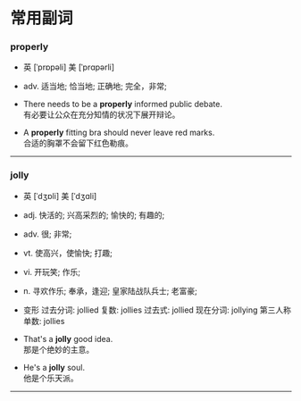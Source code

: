 ﻿常用副词
===============
### properly
* 英 [ˈprɒpəli]   美 [ˈprɑpərli]
* adv.  适当地; 恰当地; 正确地; 完全，非常;
* There needs to be a **properly** informed public debate.<br>
有必要让公众在充分知情的状况下展开辩论。

* A **properly** fitting bra should never leave red marks.<br>
合适的胸罩不会留下红色勒痕。
***
### jolly
* 英 [ˈdʒɒli]   美 [ˈdʒɑli]  

* adj.  快活的; 兴高采烈的; 愉快的; 有趣的;
* adv.  很; 非常;
* vt.  使高兴，使愉快; 打趣;
* vi.  开玩笑; 作乐;
* n.  寻欢作乐; 奉承，逢迎; 皇家陆战队兵士; 老富豪;
* 变形 过去分词: jollied 复数: jollies 过去式: jollied 现在分词: jollying 第三人称单数: jollies
* That's a **jolly** good idea.  
那是个绝妙的主意。
* He's a **jolly** soul.  
他是个乐天派。
***
